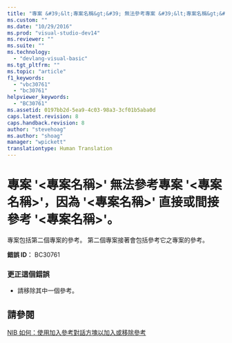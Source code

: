```yaml
---
title: "專案 &#39;&lt;專案名稱&gt;&#39; 無法參考專案 &#39;&lt;專案名稱&gt;&#39;，因為 &#39;&lt;專案名稱&gt;&#39; 直接或間接參考 &#39;&lt;專案名稱&gt;&#39;。 | Microsoft Docs"
ms.custom: ""
ms.date: "10/29/2016"
ms.prod: "visual-studio-dev14"
ms.reviewer: ""
ms.suite: ""
ms.technology: 
  - "devlang-visual-basic"
ms.tgt_pltfrm: ""
ms.topic: "article"
f1_keywords: 
  - "vbc30761"
  - "bc30761"
helpviewer_keywords: 
  - "BC30761"
ms.assetid: 0197bb2d-5ea9-4c03-98a3-3cf01b5aba0d
caps.latest.revision: 8
caps.handback.revision: 8
author: "stevehoag"
ms.author: "shoag"
manager: "wpickett"
translationtype: Human Translation
---
```

# 專案 &#39;&lt;專案名稱&gt;&#39; 無法參考專案 &#39;&lt;專案名稱&gt;&#39;，因為 &#39;&lt;專案名稱&gt;&#39; 直接或間接參考 &#39;&lt;專案名稱&gt;&#39;。
專案包括第二個專案的參考。 第二個專案接著會包括參考它之專案的參考。  
  
 **錯誤 ID︰** BC30761  
  
### 更正這個錯誤  
  
-   請移除其中一個參考。  
  
## 請參閱  
 [NIB 如何：使用加入參考對話方塊以加入或移除參考](http://msdn.microsoft.com/zh-tw/3bd75d61-f00c-47c0-86a2-dd1f20e231c9)